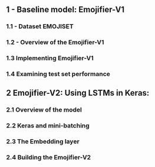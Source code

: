 ## 1 - Baseline model: Emojifier-V1
### 1.1 - Dataset EMOJISET
### 1.2 - Overview of the Emojifier-V1
### 1.3 Implementing Emojifier-V1
### 1.4 Examining test set performance

## 2 Emojifier-V2: Using LSTMs in Keras:
### 2.1 Overview of the model
### 2.2 Keras and mini-batching
### 2.3 The Embedding layer
### 2.4 Building the Emojifier-V2
